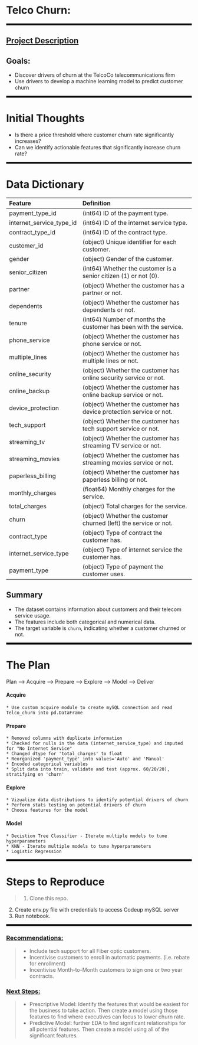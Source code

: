 # Telco Churn:
<hr style="border:2px solid black">

## <u>Project Description</u>

## Goals: 
* Discover drivers of churn at the TelcoCo telecommunications firm
* Use drivers to develop a machine learning model to predict customer churn

<hr style="border:2px solid black">

# Initial Thoughts
 
* Is there a price threshold where customer churn rate significantly increases?
* Can we identify actionable features that significantly increase churn rate?
 
<hr style="border:2px solid black"> 


# Data Dictionary
| Feature               | Definition |
|:----------------------|:-----------|
| payment_type_id       | (int64) ID of the payment type. |
| internet_service_type_id | (int64) ID of the internet service type. |
| contract_type_id      | (int64) ID of the contract type. |
| customer_id           | (object) Unique identifier for each customer. |
| gender                | (object) Gender of the customer. |
| senior_citizen        | (int64) Whether the customer is a senior citizen (1) or not (0). |
| partner               | (object) Whether the customer has a partner or not. |
| dependents            | (object) Whether the customer has dependents or not. |
| tenure                | (int64) Number of months the customer has been with the service. |
| phone_service         | (object) Whether the customer has phone service or not. |
| multiple_lines        | (object) Whether the customer has multiple lines or not. |
| online_security       | (object) Whether the customer has online security service or not. |
| online_backup         | (object) Whether the customer has online backup service or not. |
| device_protection     | (object) Whether the customer has device protection service or not. |
| tech_support          | (object) Whether the customer has tech support service or not. |
| streaming_tv          | (object) Whether the customer has streaming TV service or not. |
| streaming_movies      | (object) Whether the customer has streaming movies service or not. |
| paperless_billing     | (object) Whether the customer has paperless billing or not. |
| monthly_charges       | (float64) Monthly charges for the service. |
| total_charges         | (object) Total charges for the service. |
| churn                 | (object) Whether the customer churned (left) the service or not. |
| contract_type         | (object) Type of contract the customer has. |
| internet_service_type | (object) Type of internet service the customer has. |
| payment_type          | (object) Type of payment the customer uses. |

## Summary

- The dataset contains information about customers and their telecom service usage.
- The features include both categorical and numerical data.
- The target variable is `churn`, indicating whether a customer churned or not.
<hr style="border:2px solid black"> 


# The Plan
 
Plan --> Acquire --> Prepare --> Explore --> Model --> Deliver
 

#### Acquire
    * Use custom acquire module to create mySQL connection and read Telco_churn into pd.DataFrame
#### Prepare
    * Removed columns with duplicate information
    * Checked for nulls in the data (internet_service_type) and imputed for "No Internet Service"
    * Changed dtype for 'total_charges' to float
    * Reorganized 'payment_type' into values='Auto' and 'Manual'
    * Encoded categorical variables
    * Split data into train, validate and test (approx. 60/20/20), stratifying on 'churn'
#### Explore
    * Vizualize data distributions to identify potential drivers of churn
    * Perform stats testing on potential drivers of churn
    * Choose features for the model
#### Model
    * Decistion Tree Classifier - Iterate multiple models to tune hyperparameters
    * KNN - Iterate multiple models to tune hyperparameters
    * Logistic Regression

<hr style="border:2px solid black"> 

# Steps to Reproduce
>1) Clone this repo.
2) Create env.py file with credentials to access Codeup mySQL server
3) Run notebook.
<hr style="border:2px solid black"> 
 
### <u>Recommendations:</u>

>* Include tech support for all Fiber optic customers.
>* Incentivise customers to enroll in automatic payments. (i.e. rebate for enrollment)
>* Incentivise Month-to-Month customers to sign one or two year contracts.

### <u>Next Steps:</u>
>* Prescriptive Model: Identify the features that would be easiest for the business to take action. Then create a model using those features to find where executives can focus to lower churn rate.
>* Predictive Model: further EDA to find significant relationships for all potential features. Then create a model using all of the significant features.